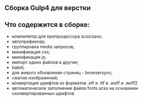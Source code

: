 ## Сборка Gulp4 для верстки

## Что содержится в сборке:
- компилятор для препроцессора scss/sass;
- автопрефиксер;
- группировка media запросов;
- минификация css;
- минификация js;
- импорт одних файлов в другие;
- babel;
- для живого обновления страниц - browsersync;
- сжатие изображений;
- конвертация шрифтов из форматов .otf и .ttf в .woff и .woff2
- автоматическое заполнение файла fonts.scss на основании сконвертированных шрифтов